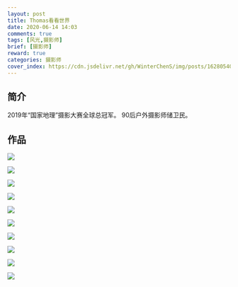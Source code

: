 ```yaml
---
layout: post
title: Thomas看看世界
date: 2020-06-14 14:03
comments: true
tags: [风光,摄影师]
brief: [摄影师]
reward: true
categories: 摄影师
cover_index: https://cdn.jsdelivr.net/gh/WinterChenS/img/posts/1628054077666708.jpg
---
```


## 简介

2019年“国家地理”摄影大赛全球总冠军。
90后户外摄影师储卫民。

## 作品

![](https://cdn.jsdelivr.net/gh/WinterChenS/img/posts/1628054077776707.jpg)

![](https://cdn.jsdelivr.net/gh/WinterChenS/img/posts/1628054077917708.jpg)

![](https://cdn.jsdelivr.net/gh/WinterChenS/img/posts/1628054078146712.jpg)

![](https://cdn.jsdelivr.net/gh/WinterChenS/img/posts/1628054078316994.jpg)

![](https://cdn.jsdelivr.net/gh/WinterChenS/img/posts/1628054078559848.jpg)

![](https://cdn.jsdelivr.net/gh/WinterChenS/img/posts/1628054078755709.jpg)

![](https://cdn.jsdelivr.net/gh/WinterChenS/img/posts/1628054078903705.jpg)

![](https://cdn.jsdelivr.net/gh/WinterChenS/img/posts/1628054079107839.jpg)

![](https://cdn.jsdelivr.net/gh/WinterChenS/img/posts/1628054079328639.jpg)

![](https://cdn.jsdelivr.net/gh/WinterChenS/img/posts/1628054079458847.jpg)






